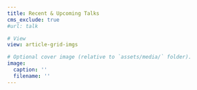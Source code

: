 ```yaml
---
title: Recent & Upcoming Talks
cms_exclude: true
#url: talk

# View
view: article-grid-imgs

# Optional cover image (relative to `assets/media/` folder).
image:
  caption: ''
  filename: ''
---
```


